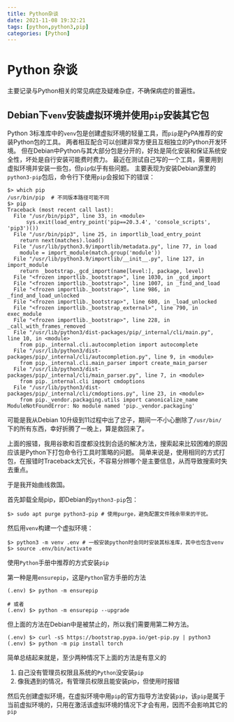 ```yaml
---
title: Python杂谈
date: 2021-11-08 19:32:21
tags: [python,python3,pip]
categories: [Python]
---
```


# Python 杂谈

主要记录与Python相关的常见病症及疑难杂症，不确保病症的普遍性。

## Debian下`venv`安装虚拟环境并使用`pip`安装其它包

Python 3标准库中的`venv`包是创建虚拟环境的轻量工具，而`pip`是PyPA推荐的安装Python包的工具。
两者相互配合可以创建非常方便且互相独立的Python开发环境。
但在Debian中Python与其大部分包是分开的，好处是简化安装和保证系统安全性，坏处是自行安装可能费时费力。
最近在测试自己写的一个工具，需要用到虚拟环境并安装一些包，但`pip`似乎有些问题。
主要表现为安装Debian源里的`python3-pip`包后，命令行下使用`pip`会报如下的错误：

<!-- more -->

```
$> which pip
/usr/bin/pip  # 不同版本路径可能不同
$> pip
Traceback (most recent call last):
  File "/usr/bin/pip3", line 33, in <module>
      sys.exit(load_entry_point('pip==20.3.4', 'console_scripts', 'pip3')())
  File "/usr/bin/pip3", line 25, in importlib_load_entry_point
    return next(matches).load()
  File "/usr/lib/python3.9/importlib/metadata.py", line 77, in load
    module = import_module(match.group('module'))
  File "/usr/lib/python3.9/importlib/__init__.py", line 127, in import_module
    return _bootstrap._gcd_import(name[level:], package, level)
  File "<frozen importlib._bootstrap>", line 1030, in _gcd_import
  File "<frozen importlib._bootstrap>", line 1007, in _find_and_load
  File "<frozen importlib._bootstrap>", line 986, in _find_and_load_unlocked
  File "<frozen importlib._bootstrap>", line 680, in _load_unlocked
  File "<frozen importlib._bootstrap_external>", line 790, in exec_module
  File "<frozen importlib._bootstrap>", line 228, in _call_with_frames_removed
  File "/usr/lib/python3/dist-packages/pip/_internal/cli/main.py", line 10, in <module>
    from pip._internal.cli.autocompletion import autocomplete
  File "/usr/lib/python3/dist-packages/pip/_internal/cli/autocompletion.py", line 9, in <module>
    from pip._internal.cli.main_parser import create_main_parser
  File "/usr/lib/python3/dist-packages/pip/_internal/cli/main_parser.py", line 7, in <module>
    from pip._internal.cli import cmdoptions
  File "/usr/lib/python3/dist-packages/pip/_internal/cli/cmdoptions.py", line 23, in <module>
    from pip._vendor.packaging.utils import canonicalize_name
ModuleNotFoundError: No module named 'pip._vendor.packaging'
```

可能是我从Debian 10升级到11过程中出了岔子，期间一不小心删除了`/usr/bin/`下的所有东西，幸好折腾了一晚上，算是救回来了。

上面的报错，我用谷歌和百度都没找到合适的解决方法，搜索起来比较困难的原因应该是Python下打包命令行工具时策略的问题。
简单来说是，使用相同的方式打包，在报错时Traceback太冗长，不容易分辨哪个是主要信息，从而导致搜索时失去重点。

于是我开始曲线救国。

首先卸载全局pip，即Debian的`python3-pip`包：

```
$> sudo apt purge python3-pip # 使用purge，避免配置文件残余带来的干扰。
```

然后用`venv`构建一个虚拟环境：

```
$> python3 -m venv .env # 一般安装python时会同时安装其标准库，其中也包含venv
$> source .env/bin/activate
```

使用`Python`手册中推荐的方式安装`pip`

第一种是用`ensurepip`，这是`Python`官方手册的方法

```
(.env) $> python -m ensurepip

# 或者
(.env) $> python -m ensurepip --upgrade
```

但上面的方法在Debian中是被禁止的，所以我们需要用第二种方法。

```
(.env) $> curl -sS https://bootstrap.pypa.io/get-pip.py | python3
(.env) $> python -m pip install torch
```


简单总结起来就是，至少两种情况下上面的方法是有意义的

1. 自己没有管理员权限且系统的`Python`没安装`pip`
2. 像我遇到的情况，有管理员权限且能安装pip，但使用时报错

然后先创建虚拟环境，在虚拟环境中用`pip`的官方指导方法安装`pip`，该`pip`是属于当前虚拟环境的，只用在激活该虚拟环境的情况下才会有用，因而不会影响其它的`pip`
